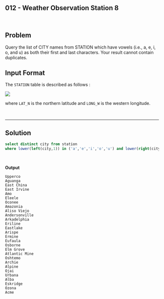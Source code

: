 ## 012 - Weather Observation Station 8
<br>

## Problem
Query the list of CITY names from STATION which have vowels (i.e., a, e, i, o, and u) as both their first and last characters. Your result cannot contain duplicates.


## Input Format

The `STATION` table is described as follows :

![](https://s3.amazonaws.com/hr-challenge-images/9336/1449345840-5f0a551030-Station.jpg)

where `LAT_N` is the northern latitude and `LONG_W` is the western longitude.

<br>

---

## Solution


```SQL
select distinct city from station
where lower(left(city,1)) in ('a','e','i','o','u') and lower(right(city,1)) in ('a','e','i','o','u');
```

<br>

**Output**

```
Upperco
Aguanga
East China
East Irvine
Amo
Eleele
Oconee
Amazonia
Aliso Viejo
Andersonville
Arkadelphia
Eriline
Eastlake
Arispe
Ermine
Eufaula
Osborne
Elm Grove
Atlantic Mine
Oshtemo
Archie
Alpine
Ojai
Urbana
Alba
Eskridge
Ozona
Acme
```